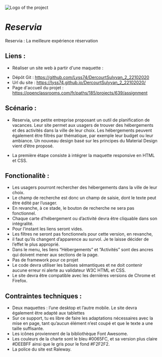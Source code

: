 ![Logo of the project](https://zupimages.net/up/20/47/j11u.png)

# *Reservia*

Reservia : La meilleure expérience réservation

## Liens :

* Réaliser un site web à partir d'une maquette :
- Dépôt Git : https://github.com/Lyss74/DercourtSulyvan_2_22102020
- Url du site : https://lyss74.github.io/DercourtSulyvan_2_22102020/
- Page d'accueil du projet : https://openclassrooms.com/fr/paths/185/projects/639/assignment

## Scénario :

* Reservia, une petite entreprise proposant un outil de planification de vacances. Leur site permet aux usagers de trouver des hébergements et des activités dans la ville de leur choix. Les hébergements peuvent également être filtrés par thématique, par exemple leur budget ou leur ambiance.
Un nouveau design basé sur les principes du Material Design vient d’être proposé.

* La première étape consiste à intégrer la maquette responsive en HTML et CSS.

## Fonctionalitè :
* Les usagers pourront rechercher des hébergements dans la ville de leur choix. 
* Le champ de recherche est donc un champ de saisie, dont le texte peut être édité par l’usager. 
* En revanche, à ce stade, le bouton de recherche ne sera pas fonctionnel.
* Chaque carte d’hébergement ou d’activité devra être cliquable dans son intégralité. 
* Pour l’instant les liens seront vides.
* Les filtres ne seront pas fonctionnels pour cette version, en revanche, 
* il faut qu’ils changent d’apparence au survol. Je te laisse décider de l’effet le plus approprié.
* Dans le menu, les liens “Hébergements” et “Activités” sont des ancres qui doivent mener aux sections de la page.
* Pas de framework pour ce projet
* Le code devra utiliser les balises sémantiques et ne doit contenir aucune erreur ni alerte au validateur W3C HTML et CSS.
* Le site devra être compatible avec les dernières versions de Chrome et Firefox.

## Contraintes techniques :
* Deux maquettes : l’une desktop et l’autre mobile. Le site devra également être adapté aux tablettes
* Sur ce support, tu es libre de faire les adaptations nécessaires avec la mise en page, tant qu’aucun élément n’est coupé et que le texte a une taille suffisante.
* Les icônes proviennent de la bibliothèque Font Awesome. 
* Les couleurs de la charte sont le bleu #0065FC, et sa version plus claire #DEEBFF ainsi que le gris pour le fond #F2F2F2.
* La police du site est Raleway.
